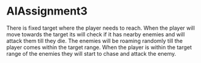# AIAssignment3
There is fixed target where the player needs to reach.
When the player will move towards the target its will check if it has nearby enemies and will attack them till they die.
The enemies will be roaming randomly till the player comes within the target range.
When the player is within the target range of the enemies they will start to chase and attack the enemy.
